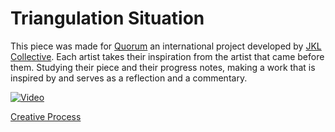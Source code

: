 

# Triangulation Situation

This piece was made for [Quorum](http://jklcollective.org/quorum/) an international project developed by [JKL Collective](http://jklcollective.org/). Each artist takes their inspiration from the artist that came before them. Studying their piece and their progress notes, making a work that is inspired by and serves as a reflection and a commentary. 

[![Video](http://img.youtube.com/vi/tY06tUZRk-E/0.jpg)](http://www.youtube.com/watch?v=tY06tUZRk-E)




[Creative Process](creativeProcess.md) 
